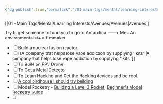 ```yaml
---
{"dg-publish":true,"permalink":"/01-main-tags/mental/learning-interests/avenues/things-to-do-or-build/","created":"2024-10-11T12:57:27.429+05:30","updated":"2024-10-11T00:35:32.000+05:30"}
---
```


[[01 - Main Tags/Mental/Learning Interests/Avenues/Avenues\|Avenues]]

Try to get someone to fund you to go to Antarctica ---> Me+ An environmentalist+ a filmmaker.
- [ ] Build a nuclear fusion reactor.
- [ ] [[A company that helps lose vape addiction by supplying ''kits''\|A company that helps lose vape addiction by supplying ''kits'']]
- [ ] To Build an FPV Drone
- [ ] To Get a Metal Detector
- [ ] To Learn Hacking and Get the Hacking devices and be cool.
- [ ] [A cool birdhouse I should try building](https://www.kickstarter.com/projects/reli-birdhouse/birddy-smart-bird-house-a-breakthrough-in-avian-observation?ref=discovery_category)
- [ ] Model Rocketry - [Building a Level 3 Rocket](https://www.youtube.com/watch?v=KoqgiMBA4IY&ab_channel=BPS.space), [Beginner's Model Rocketry Guide](https://www.youtube.com/watch?v=OBSEq8BjCSg&ab_channel=maxthrustrc)
- [ ] 